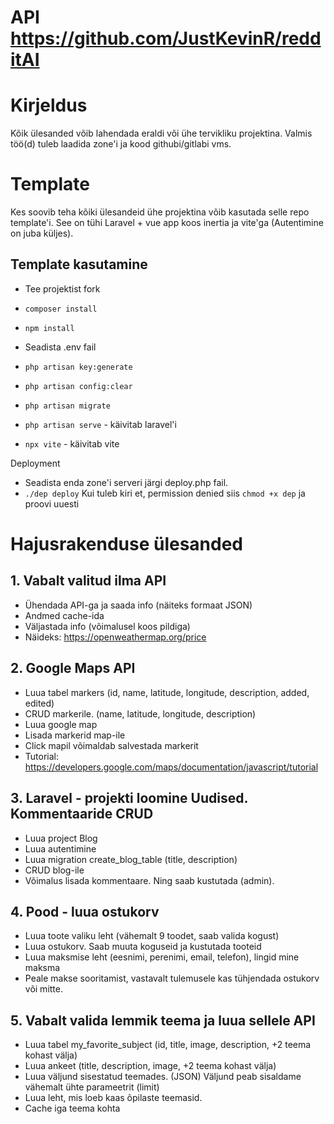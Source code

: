 # API https://github.com/JustKevinR/redditAI

# Kirjeldus
Kõik ülesanded võib lahendada eraldi või ühe tervikliku projektina.
Valmis töö(d) tuleb laadida zone'i ja kood githubi/gitlabi vms.

# Template
Kes soovib teha kõiki ülesandeid ühe projektina võib kasutada selle repo template'i.
See on tühi Laravel + vue app koos inertia ja vite'ga (Autentimine on juba küljes).

## Template kasutamine
* Tee projektist fork
* `composer install`
* `npm install`
* Seadista .env fail
* `php artisan key:generate`
* `php artisan config:clear`
* `php artisan migrate`

* `php artisan serve` - käivitab laravel'i
* `npx vite` - käivitab vite

Deployment
* Seadista enda zone'i serveri järgi deploy.php fail.
* `./dep deploy` Kui tuleb kiri et, permission denied siis `chmod +x dep` ja proovi uuesti


# Hajusrakenduse ülesanded
## 1. Vabalt valitud ilma API
* Ühendada API-ga ja saada info (näiteks formaat JSON)
* Andmed cache-ida
* Väljastada info (võimalusel koos pildiga)
* Näideks: https://openweathermap.org/price

## 2. Google Maps API
* Luua tabel markers (id, name, latitude, longitude, description, added, edited)
* CRUD markerile. (name, latitude, longitude, description)
* Luua google map
* Lisada markerid map-ile
* Click mapil võimaldab salvestada markerit
* Tutorial: https://developers.google.com/maps/documentation/javascript/tutorial

## 3. Laravel - projekti loomine Uudised. Kommentaaride CRUD
* Luua project Blog
* Luua autentimine
* Luua migration create_blog_table (title, description)
* CRUD blog-ile
* Võimalus lisada kommentaare. Ning saab kustutada (admin).

## 4. Pood - luua ostukorv
* Luua toote valiku leht (vähemalt 9 toodet, saab valida kogust)
* Luua ostukorv. Saab muuta koguseid ja kustutada tooteid
* Luua maksmise leht (eesnimi, perenimi, email, telefon), lingid mine maksma
* Peale makse sooritamist, vastavalt  tulemusele kas tühjendada ostukorv või mitte.

## 5. Vabalt valida lemmik teema ja luua sellele API
* Luua tabel my_favorite_subject (id, title, image, description, +2 teema kohast välja)
* Luua ankeet (title, description, image, +2 teema kohast välja)
* Luua väljund sisestatud teemades. (JSON) Väljund peab sisaldame vähemalt ühte parameetrit (limit)
* Luua leht, mis loeb kaas õpilaste teemasid.
* Cache iga teema kohta
